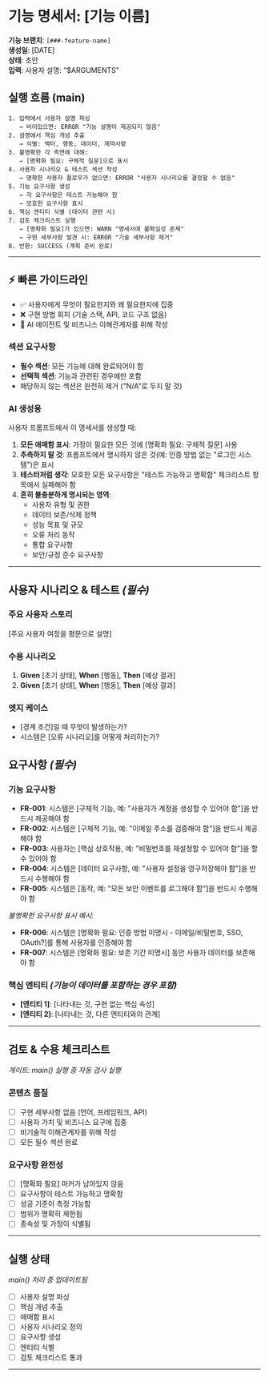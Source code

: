 # 기능 명세서: [기능 이름]

**기능 브랜치**: `[###-feature-name]`  
**생성일**: [DATE]  
**상태**: 초안  
**입력**: 사용자 설명: "$ARGUMENTS"

## 실행 흐름 (main)
```
1. 입력에서 사용자 설명 파싱
   → 비어있으면: ERROR "기능 설명이 제공되지 않음"
2. 설명에서 핵심 개념 추출
   → 식별: 액터, 행동, 데이터, 제약사항
3. 불명확한 각 측면에 대해:
   → [명확화 필요: 구체적 질문]으로 표시
4. 사용자 시나리오 & 테스트 섹션 작성
   → 명확한 사용자 플로우가 없으면: ERROR "사용자 시나리오를 결정할 수 없음"
5. 기능 요구사항 생성
   → 각 요구사항은 테스트 가능해야 함
   → 모호한 요구사항 표시
6. 핵심 엔티티 식별 (데이터 관련 시)
7. 검토 체크리스트 실행
   → [명확화 필요]가 있으면: WARN "명세서에 불확실성 존재"
   → 구현 세부사항 발견 시: ERROR "기술 세부사항 제거"
8. 반환: SUCCESS (계획 준비 완료)
```

---

## ⚡ 빠른 가이드라인
- ✅ 사용자에게 무엇이 필요한지와 왜 필요한지에 집중
- ❌ 구현 방법 회피 (기술 스택, API, 코드 구조 없음)
- 🤖 AI 에이전트 및 비즈니스 이해관계자를 위해 작성

### 섹션 요구사항
- **필수 섹션**: 모든 기능에 대해 완료되어야 함
- **선택적 섹션**: 기능과 관련된 경우에만 포함
- 해당하지 않는 섹션은 완전히 제거 ("N/A"로 두지 말 것)

### AI 생성용
사용자 프롬프트에서 이 명세서를 생성할 때:
1. **모든 애매함 표시**: 가정이 필요한 모든 것에 [명확화 필요: 구체적 질문] 사용
2. **추측하지 말 것**: 프롬프트에서 명시하지 않은 것(예: 인증 방법 없는 "로그인 시스템")은 표시
3. **테스터처럼 생각**: 모호한 모든 요구사항은 "테스트 가능하고 명확함" 체크리스트 항목에서 실패해야 함
4. **흔히 불충분하게 명시되는 영역**:
   - 사용자 유형 및 권한
   - 데이터 보존/삭제 정책
   - 성능 목표 및 규모
   - 오류 처리 동작
   - 통합 요구사항
   - 보안/규정 준수 요구사항

---

## 사용자 시나리오 & 테스트 *(필수)*

### 주요 사용자 스토리
[주요 사용자 여정을 평문으로 설명]

### 수용 시나리오
1. **Given** [초기 상태], **When** [행동], **Then** [예상 결과]
2. **Given** [초기 상태], **When** [행동], **Then** [예상 결과]

### 엣지 케이스
- [경계 조건]일 때 무엇이 발생하는가?
- 시스템은 [오류 시나리오]를 어떻게 처리하는가?

## 요구사항 *(필수)*

### 기능 요구사항
- **FR-001**: 시스템은 [구체적 기능, 예: "사용자가 계정을 생성할 수 있어야 함"]을 반드시 제공해야 함
- **FR-002**: 시스템은 [구체적 기능, 예: "이메일 주소를 검증해야 함"]을 반드시 제공해야 함
- **FR-003**: 사용자는 [핵심 상호작용, 예: "비밀번호를 재설정할 수 있어야 함"]을 할 수 있어야 함
- **FR-004**: 시스템은 [데이터 요구사항, 예: "사용자 설정을 영구저장해야 함"]을 반드시 수행해야 함
- **FR-005**: 시스템은 [동작, 예: "모든 보안 이벤트를 로그해야 함"]을 반드시 수행해야 함

*불명확한 요구사항 표시 예시:*
- **FR-006**: 시스템은 [명확화 필요: 인증 방법 미명시 - 이메일/비밀번호, SSO, OAuth?]를 통해 사용자를 인증해야 함
- **FR-007**: 시스템은 [명확화 필요: 보존 기간 미명시] 동안 사용자 데이터를 보존해야 함

### 핵심 엔티티 *(기능이 데이터를 포함하는 경우 포함)*
- **[엔티티 1]**: [나타내는 것, 구현 없는 핵심 속성]
- **[엔티티 2]**: [나타내는 것, 다른 엔티티와의 관계]

---

## 검토 & 수용 체크리스트
*게이트: main() 실행 중 자동 검사 실행*

### 콘텐츠 품질
- [ ] 구현 세부사항 없음 (언어, 프레임워크, API)
- [ ] 사용자 가치 및 비즈니스 요구에 집중
- [ ] 비기술적 이해관계자를 위해 작성
- [ ] 모든 필수 섹션 완료

### 요구사항 완전성
- [ ] [명확화 필요] 마커가 남아있지 않음
- [ ] 요구사항이 테스트 가능하고 명확함
- [ ] 성공 기준이 측정 가능함
- [ ] 범위가 명확히 제한됨
- [ ] 종속성 및 가정이 식별됨

---

## 실행 상태
*main() 처리 중 업데이트됨*

- [ ] 사용자 설명 파싱
- [ ] 핵심 개념 추출
- [ ] 애매함 표시
- [ ] 사용자 시나리오 정의
- [ ] 요구사항 생성
- [ ] 엔티티 식별
- [ ] 검토 체크리스트 통과

---